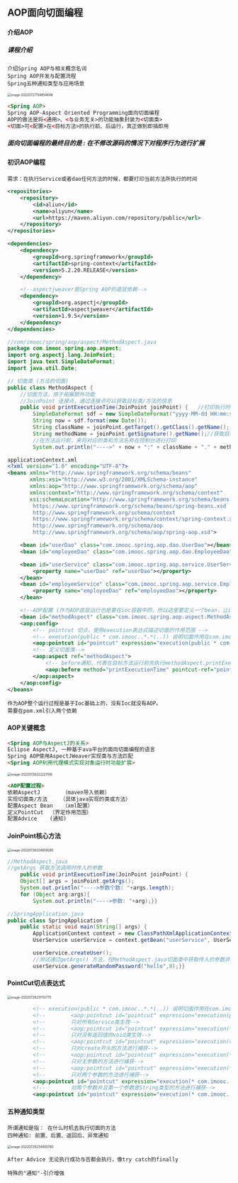 ## AOP面向切面编程

#### 介绍AOP

##### 课程介绍

```
介绍Spring AOP与相关概念名词
Spring AOP开发与配置流程
Spring五种通知类型与应用场景
```

<img src="C:\Users\w1216\AppData\Roaming\Typora\typora-user-images\image-20220727154654646.png" alt="image-20220727154654646" style="zoom:50%;" />

```html
<Spring AOP>
Spring AOP-Aspect Oriented Programming面向切面编程
AOP的做法是将<通用>、<与业务无关>的功能抽象封装为<切面类>
<切面>可<配置>在<目标方法>的执行前、后运行，真正做到即插即用
```

##### 面向切面编程的最终目的是 :  在不修改源码的情况下对程序行为进行扩展



#### 初识AOP编程

```
需求：在执行Service或者dao任何方法的时候，都要打印当前方法所执行的时间
```

```xml
<repositories>
    <repository>
        <id>aliun</id>
        <name>aliyun</name>
        <url>https://maven.aliyun.com/repository/public</url>
    </repository>
</repositories>

<dependencies>
    <dependency>
        <groupId>org.springframework</groupId>
        <artifactId>spring-context</artifactId>
        <version>5.2.20.RELEASE</version>
    </dependency>

    <!--aspectjweaver是Spring AOP的底层依赖-->
    <dependency>
        <groupId>org.aspectj</groupId>
        <artifactId>aspectjweaver</artifactId>
        <version>1.9.5</version>
    </dependency>
</dependencies>
```
```java
//com/imooc/spring/aop/aspect/MethodAspect.java
package com.imooc.spring.aop.aspect;
import org.aspectj.lang.JoinPoint;
import java.text.SimpleDateFormat;
import java.util.Date;

// 切面类 (方法的切面)
public class MethodAspect {
    //切面方法，用于拓展额外功能
    //JoinPoint 连接点，通过连接点可以获取目标类/方法的信息
    public void printExecutionTime(JoinPoint joinPoint) {   //打印执行时间
        SimpleDateFormat sdf = new SimpleDateFormat("yyyy-MM-dd HH:mm:ss SSS"); //SSS代表毫秒
        String now = sdf.format(new Date());
        String className = joinPoint.getTarget().getClass().getName(); //获取目标类的名称
        String methodName = joinPoint.getSignature().getName();//获取目标方法名称   （getSignature）目标执行的方法是哪个
        //在方法运行前，来将对应的类和方法名称在控制台进行打印
        System.out.println("---->" + now + ":" + className + "." + methodName); }}
```

```xml
applicationContext.xml
<?xml version="1.0" encoding="UTF-8"?>
<beans xmlns="http://www.springframework.org/schema/beans"
       xmlns:xsi="http://www.w3.org/2001/XMLSchema-instance"
       xmlns:aop="http://www.springframework.org/schema/aop"
       xmlns:context="http://www.springframework.org/schema/context"
       xsi:schemaLocation="http://www.springframework.org/schema/beans
        https://www.springframework.org/schema/beans/spring-beans.xsd
        http://www.springframework.org/schema/context
        https://www.springframework.org/schema/context/spring-context.xsd
        http://www.springframework.org/schema/aop
        http://www.springframework.org/schema/aop/spring-aop.xsd">

    <bean id="userDao" class="com.imooc.spring.aop.dao.UserDao"></bean>
    <bean id="employeeDao" class="com.imooc.spring.aop.dao.EmployeeDao"></bean>

    <bean id="userService" class="com.imooc.spring.aop.service.UserService">
        <property name="userDao" ref="userDao"></property>
    </bean>
    <bean id="employeeService" class="com.imooc.spring.aop.service.EmployeeService">
        <property name="employeeDao" ref="employeeDao"></property>
    </bean>

    <!--AOP配置 (作为AOP底层运行也是要在ioc容器中的，所以这里要定义一个bean，让ioc容器去实例化这个方法MethodAspect)-->
    <bean id="methodAspect" class="com.imooc.spring.aop.aspect.MethodAspect"></bean>
    <aop:config>
        <!-- pointcut 切点，使用execution表达式描述切面的作用范围 -->
        <!-- execution(public * com.imooc..*.*(..)) 说明切面作用在com.imooc包下的所有类的所有方法上-->
        <aop:pointcut id="pointcut" expression="execution(public * com.imooc..*.*(..))"/>
        <!-- 定义切面类-->
        <aop:aspect ref="methodAspect">
            <!-- before通知，代表在目标方法运行前先执行methodAspect.printExecutionTime()方法 前置通知-->
            <aop:before method="printExecutionTime" pointcut-ref="pointcut"></aop:before>
        </aop:aspect>
    </aop:config>
</beans>
```

```
作为AOP整个运行过程是基于Ioc基础上的，没有Ioc就没有AOP。
需要在pom.xml引入两个依赖
```



#### AOP关键概念

```html
<Spring AOP与AspectJ的关系>
Eclipse AspectJ, 一种基于ava平台的面向切面编程的语言
Spring AOP使用AspectJWeaver实现类与方法匹配
<Spring AOP利用代理模式实现对象运行时功能扩展>
```

<img src="C:\Users\w1216\AppData\Roaming\Typora\typora-user-images\image-20220728222221106.png" alt="image-20220728222221106" style="zoom:50%;" />

```html
<AOP配置过程>
依赖AspectJ		（maven导入依赖）
实现切面类/方法	（具体java实现的类或方法）
配置Aspect Bean	（xml配置）
定义PointCut	（界定作用范围）
配置Advice	(通知)
```



#### JoinPoint核心方法

<img src="C:\Users\w1216\AppData\Roaming\Typora\typora-user-images\image-20220728224609265.png" alt="image-20220728224609265" style="zoom:50%;" />

```java
//MethodAspect.java
//getArgs 获取方法调用时传入的参数
    public void printExecutionTime(JoinPoint joinPoint) { 
    Object[] args = joinPoint.getArgs();
    System.out.println("---->参数个数: "+args.length);
    for (Object arg:args){
        System.out.println("---->参数: "+arg);}}
```

```java
//SpringApplication.java
public class SpringApplication {
    public static void main(String[] args) {
        ApplicationContext context = new ClassPathXmlApplicationContext("classpath:applicationContext.xml");
        UserService userService = context.getBean("userService", UserService.class);

        userService.createUser();
        //测试通过getArgs() 方法，在MethodAspect.java切面类中获取传入的参数并打印 （getArgs 获取方法调用时传入的参数）
        userService.generateRandomPassword("hello",8);}}
```



#### PointCut切点表达式

<img src="C:\Users\w1216\AppData\Roaming\Typora\typora-user-images\image-20220728231113775.png" alt="image-20220728231113775" style="zoom:50%;" />

```xml
        <!-- execution(public * com.imooc..*.*(..)) 说明切面作用在com.imooc包下的所有类的所有方法上-->
        <!--        <aop:pointcut id="pointcut" expression="execution(public * com.imooc..*.*(..))"/>-->
        <!--        只对所有Service类生效-->
        <!--        <aop:pointcut id="pointcut" expression="execution(* com.imooc..*Service.*(..))"/>-->
        <!--        只对没有返回值的void类生效-->
        <!--        <aop:pointcut id="pointcut" expression="execution(void com.imooc..*Service.*(..))"/>-->
        <!--        只对create开头的方法进行捕获-->
        <!--        <aop:pointcut id="pointcut" expression="execution(* com.imooc..*Service.create*(..))"/>-->
        <!--        只对无参数的方法进行捕获-->
        <!--        <aop:pointcut id="pointcut" expression="execution(* com.imooc..*Service.*())"/>-->
        <!--        只对两个参数的方法进行捕获-->
        <aop:pointcut id="pointcut" expression="execution(* com.imooc..*Service.*(*,*))"/>
        <!--        对两个参数并且第一个参数是String类型的方法进行捕获-->
        <aop:pointcut id="pointcut" expression="execution(* com.imooc..*Service.*(String,*))"/>
```



#### 五种通知类型

```
所谓通知是指： 在什么时机去执行切面的方法
四种通知: 前置、后置、返回后、异常通知
```

<img src="C:\Users\w1216\AppData\Roaming\Typora\typora-user-images\image-20220729234945760.png" alt="image-20220729234945760" style="zoom:50%;" />

```
After Advice 无论执行成功与否都会执行，像try catch的finally
```

```
特殊的"通知"-引介增强

```

